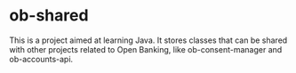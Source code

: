 # ob-shared
This is a project aimed at learning Java. It stores classes that can be shared with other projects related to Open Banking, like ob-consent-manager and ob-accounts-api.
